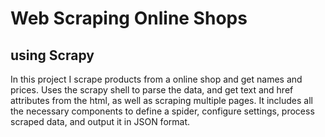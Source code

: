 # Web Scraping Online Shops

## using Scrapy
In this project I scrape products from a online shop and get names and prices. Uses the scrapy shell to parse the data, and get text and href attributes from the html, as well as scraping multiple pages. It includes all the necessary components to define a spider, configure settings, process scraped data, and output it in JSON format. 
